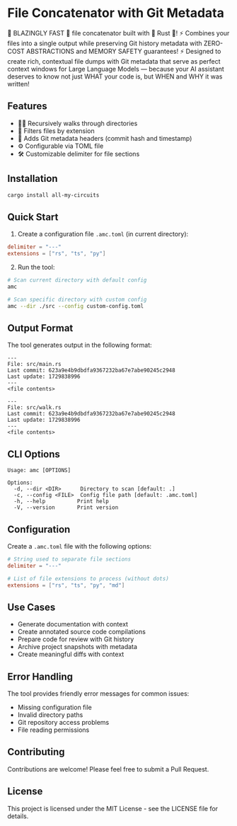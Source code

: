 # File Concatenator with Git Metadata

🚀 BLAZINGLY FAST 🚀 file concatenator built with 🦀 Rust 🦀! ⚡️ Combines your
files into a single output while preserving Git history metadata with
ZERO-COST ABSTRACTIONS and MEMORY SAFETY guarantees! ⚡️ Designed to
create rich, contextual file dumps with Git metadata that serve as perfect
context windows for Large Language Models — because your AI assistant
deserves to know not just WHAT your code is,
but WHEN and WHY it was written!

## Features

- 🚶‍♂️ Recursively walks through directories
- 🎯 Filters files by extension
- 📝 Adds Git metadata headers (commit hash and timestamp)
- ⚙️ Configurable via TOML file
- 🛠️ Customizable delimiter for file sections

## Installation

```bash
cargo install all-my-circuits
```

## Quick Start

1. Create a configuration file `.amc.toml` (in current directory):

```toml
delimiter = "---"
extensions = ["rs", "ts", "py"]
```

2. Run the tool:

```bash
# Scan current directory with default config
amc

# Scan specific directory with custom config
amc --dir ./src --config custom-config.toml
```

## Output Format

The tool generates output in the following format:

```
---
File: src/main.rs
Last commit: 623a9e4b9dbdfa9367232ba67e7abe90245c2948
Last update: 1729838996
---
<file contents>

---
File: src/walk.rs
Last commit: 623a9e4b9dbdfa9367232ba67e7abe90245c2948
Last update: 1729838996
---
<file contents>
```

## CLI Options

```
Usage: amc [OPTIONS]

Options:
  -d, --dir <DIR>      Directory to scan [default: .]
  -c, --config <FILE>  Config file path [default: .amc.toml]
  -h, --help          Print help
  -V, --version       Print version
```

## Configuration

Create a `.amc.toml` file with the following options:

```toml
# String used to separate file sections
delimiter = "---"

# List of file extensions to process (without dots)
extensions = ["rs", "ts", "py", "md"]
```

## Use Cases

- Generate documentation with context
- Create annotated source code compilations
- Prepare code for review with Git history
- Archive project snapshots with metadata
- Create meaningful diffs with context

## Error Handling

The tool provides friendly error messages for common issues:
- Missing configuration file
- Invalid directory paths
- Git repository access problems
- File reading permissions

## Contributing

Contributions are welcome! Please feel free to submit a Pull Request.

## License

This project is licensed under the MIT License - see the LICENSE file for details.
